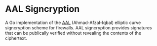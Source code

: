 # AAL Signcryption

A Go implementation of the
[AAL](http://ieeexplore.ieee.org/document/6725326/)
(Ahmad-Afzal-Iqbal) elliptic curve signcryption scheme for
firewalls. AAL signcryption provides signatures that can be publically
verified without revealing the contents of the ciphertext.
